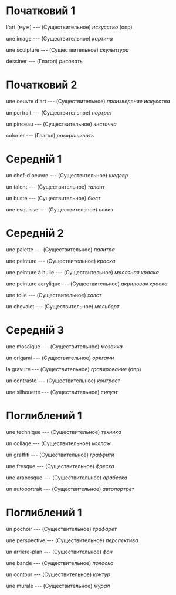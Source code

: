 # Початковий 1

l'art (муж) --- (Существительное)
*искусство* (опр)



une image --- (Существительное)
*картина*



une sculpture --- (Существительное)
*скульптура*



dessiner --- (Глагол)
*рисовать*



# Початковий 2

une oeuvre d'art --- (Существительное)
*произведение искусства*



un portrait --- (Существительное)
*портрет*



un pinceau --- (Существительное)
*кисточка*



colorier --- (Глагол)
*раскрашивать*



# Середній 1

un chef-d'oeuvre --- (Существительное)
*шедевр*



un talent --- (Существительное)
*талант*



un buste --- (Существительное)
*бюст*



une esquisse --- (Существительное)
*ескиз*



# Середній 2

une palette --- (Существительное)
*палитра*



une peinture --- (Существительное)
*краска*



une peinture à huile --- (Существительное)
*масляная краска*



une peinture acrylique --- (Существительное)
*акриловая краска*



une toile --- (Существительное)
*холст*



un chevalet --- (Существительное)
*мольберт*



# Середній 3

une mosaïque --- (Существительное)
*мозаика*



un origami --- (Существительное)
*оригами*



la gravure --- (Существительное)
*гравирование* (опр)



un contraste --- (Существительное)
*контраст*



une silhouette --- (Существительное)
*силуэт*



# Поглиблений 1

une technique --- (Существительное)
*техника*



un collage --- (Существительное)
*коллаж*



un graffiti --- (Существительное)
*граффити*



une fresque --- (Существительное)
*фреска*



une arabesque --- (Существительное)
*арабеска*



un autoportrait --- (Существительное)
*автопортрет*



# Поглиблений 1

un pochoir --- (Существительное)
*трафарет*



une perspective --- (Существительное)
*перспектива*



un arrière-plan --- (Существительное)
*фон*



une bande --- (Существительное)
*полоска*



un contour --- (Существительное)
*контур*



une murale --- (Существительное)
*мурал*